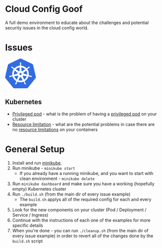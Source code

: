 # Cloud Config Goof
A full demo environment to educate about the challenges and potential security issues in the cloud config world. 

# Issues

<img src="https://github.com/kubernetes/kubernetes/raw/master/logo/logo.png" width="100">

## Kubernetes
* [Privileged pod](k8s/PrivilegedPod/README.md) - what is the problem of having a [privileged pod](https://kubernetes.io/docs/concepts/policy/pod-security-policy/#privileged) on your cluster
* [Resource limitation](k8s/ResourceLimitation/README.md) - what are the potential problems in case there are no [resource limitations](https://kubernetes.io/docs/concepts/configuration/manage-compute-resources-container/#resource-requests-and-limits-of-pod-and-container) on your containers


# General Setup
1. Install and run [minikube](https://kubernetes.io/docs/setup/learning-environment/minikube/#installation).
2. Run minikube - `minikube start`
    * If you already have a running minikube, and you want to start with clean environment - `minikube delete`
3. Run `minikube dashboard` and make sure you have a working (hopefully empty) Kubernetes cluster
4. Run `./build.sh` (from the main dir of every issue example)
    * The `build.sh` applys all of the required config for each and every example
5. Look for the new components on your cluster (Pod / Deployment / Service / Ingress)
6. Continue with the instructions of each one of the examples for more specific details
5. When you're done - you can run `./cleanup.sh` (from the main dir of every issue example) in order to revert all of the changes done by the `build.sh` script